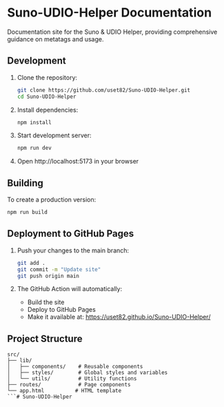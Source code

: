 # Suno-UDIO-Helper Documentation

Documentation site for the Suno & UDIO Helper, providing comprehensive guidance on metatags and usage.

## Development

1. Clone the repository:
   ```bash
   git clone https://github.com/uset82/Suno-UDIO-Helper.git
   cd Suno-UDIO-Helper
   ```

2. Install dependencies:
   ```bash
   npm install
   ```

3. Start development server:
   ```bash
   npm run dev
   ```

4. Open http://localhost:5173 in your browser

## Building

To create a production version:
```bash
npm run build
```

## Deployment to GitHub Pages

1. Push your changes to the main branch:
   ```bash
   git add .
   git commit -m "Update site"
   git push origin main
   ```

2. The GitHub Action will automatically:
   - Build the site
   - Deploy to GitHub Pages
   - Make it available at: https://uset82.github.io/Suno-UDIO-Helper/

## Project Structure

```
src/
├── lib/
│   ├── components/    # Reusable components
│   ├── styles/        # Global styles and variables
│   └── utils/         # Utility functions
├── routes/            # Page components
└── app.html          # HTML template
```#   S u n o - U D I O - H e l p e r  
 